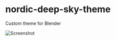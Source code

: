 # nordic-deep-sky-theme
Custom theme for Blender

![Screenshot]([screenshot.png](https://media.githubusercontent.com/media/m9iv/nordic-deep-sky-theme/main/NordicDeepSkyTheme_Screen.png))

